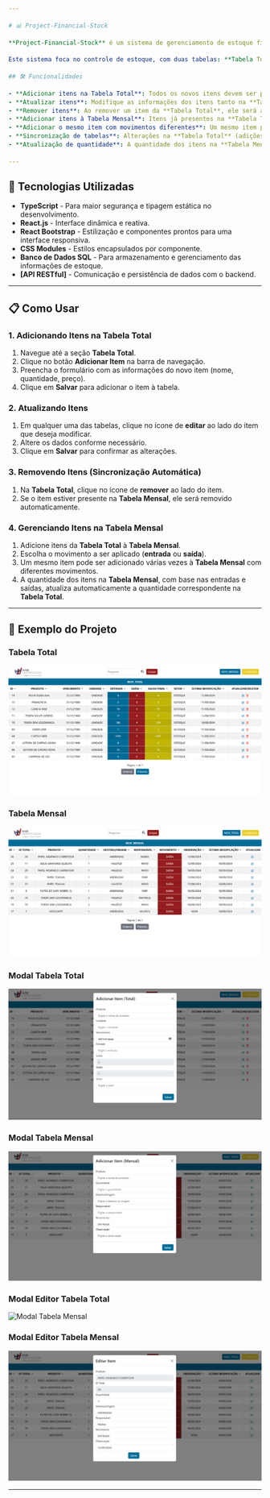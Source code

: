 ```yaml
---

# 📊 Project-Financial-Stock

**Project-Financial-Stock** é um sistema de gerenciamento de estoque financeiro desenvolvido para a empresa **WebCertificados**. O projeto foi construído utilizando **TypeScript** para garantir maior segurança no código e **React** para facilitar a construção da interface do usuário.

Este sistema foca no controle de estoque, com duas tabelas: **Tabela Total** e **Tabela Mensal**, permitindo a adição, atualização e sincronização de itens entre ambas as tabelas.

## 🛠️ Funcionalidades

- **Adicionar itens na Tabela Total**: Todos os novos itens devem ser primeiramente adicionados na **Tabela Total**.
- **Atualizar itens**: Modifique as informações dos itens tanto na **Tabela Total** quanto na **Tabela Mensal**.
- **Remover itens**: Ao remover um item da **Tabela Total**, ele será automaticamente removido da **Tabela Mensal**, caso esteja presente.
- **Adicionar itens à Tabela Mensal**: Itens já presentes na **Tabela Total** podem ser adicionados à **Tabela Mensal** com a aplicação de um movimento (entrada ou saída).
- **Adicionar o mesmo item com movimentos diferentes**: Um mesmo item pode ser adicionado várias vezes à **Tabela Mensal** com diferentes movimentos de estoque (entrada ou saída).
- **Sincronização de tabelas**: Alterações na **Tabela Total** (adições, remoções ou atualizações) refletem automaticamente na **Tabela Mensal**.
- **Atualização de quantidade**: A quantidade dos itens na **Tabela Mensal**, referente aos movimentos de entrada e saída, atualiza automaticamente a quantidade do mesmo item na **Tabela Total**.

---
```


## 🚀 Tecnologias Utilizadas

- **TypeScript** - Para maior segurança e tipagem estática no desenvolvimento.
- **React.js** - Interface dinâmica e reativa.
- **React Bootstrap** - Estilização e componentes prontos para uma interface responsiva.
- **CSS Modules** - Estilos encapsulados por componente.
- **Banco de Dados SQL** - Para armazenamento e gerenciamento das informações de estoque.
- **[API RESTful]** - Comunicação e persistência de dados com o backend.

---

## 📋 Como Usar

### 1. Adicionando Itens na Tabela Total

1. Navegue até a seção **Tabela Total**.
2. Clique no botão **Adicionar Item** na barra de navegação.
3. Preencha o formulário com as informações do novo item (nome, quantidade, preço).
4. Clique em **Salvar** para adicionar o item à tabela.

### 2. Atualizando Itens

1. Em qualquer uma das tabelas, clique no ícone de **editar** ao lado do item que deseja modificar.
2. Altere os dados conforme necessário.
3. Clique em **Salvar** para confirmar as alterações.

### 3. Removendo Itens (Sincronização Automática)

1. Na **Tabela Total**, clique no ícone de **remover** ao lado do item.
2. Se o item estiver presente na **Tabela Mensal**, ele será removido automaticamente.

### 4. Gerenciando Itens na Tabela Mensal

1. Adicione itens da **Tabela Total** à **Tabela Mensal**.
2. Escolha o movimento a ser aplicado (**entrada** ou **saída**).
3. Um mesmo item pode ser adicionado várias vezes à **Tabela Mensal** com diferentes movimentos.
4. A quantidade dos itens na **Tabela Mensal**, com base nas entradas e saídas, atualiza automaticamente a quantidade correspondente na **Tabela Total**.

---

## 📸 Exemplo do Projeto

### Tabela Total

![Tabela Total](./docs/images/Tabela_Total.png)

### Tabela Mensal

![Tabela Mensal](./docs/images/Tabela_Mensal.png)

### Modal Tabela Total

![Modal Tabela Total](./docs/images/Modal_Tabela_Total.png)

### Modal Tabela Mensal

![Modal Tabela Mensal](./docs/images/Modal_Tabela_Mensal.png)

### Modal Editor Tabela Total

![Modal Tabela Mensal](./docs/Modal_Editor_Tabela_Total.png)

### Modal Editor Tabela Mensal

![Modal Tabela Mensal](./docs/images/Modal_Editor_Tabela_Mensal.png)

---
